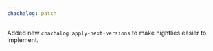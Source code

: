 ```yaml
---
chachalog: patch
---
```


Added new `chachalog apply-next-versions` to make nightlies easier to implement.
